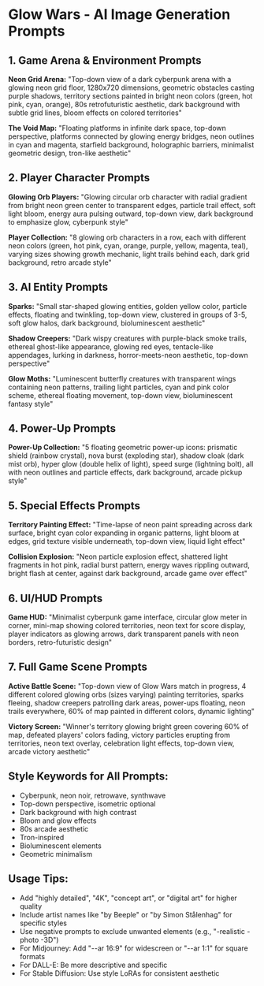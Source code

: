 # Glow Wars - AI Image Generation Prompts

## 1. Game Arena & Environment Prompts

**Neon Grid Arena:**
"Top-down view of a dark cyberpunk arena with a glowing neon grid floor, 1280x720 dimensions, geometric obstacles casting purple shadows, territory sections painted in bright neon colors (green, hot pink, cyan, orange), 80s retrofuturistic aesthetic, dark background with subtle grid lines, bloom effects on colored territories"

**The Void Map:**
"Floating platforms in infinite dark space, top-down perspective, platforms connected by glowing energy bridges, neon outlines in cyan and magenta, starfield background, holographic barriers, minimalist geometric design, tron-like aesthetic"

## 2. Player Character Prompts

**Glowing Orb Players:**
"Glowing circular orb character with radial gradient from bright neon green center to transparent edges, particle trail effect, soft light bloom, energy aura pulsing outward, top-down view, dark background to emphasize glow, cyberpunk style"

**Player Collection:**
"8 glowing orb characters in a row, each with different neon colors (green, hot pink, cyan, orange, purple, yellow, magenta, teal), varying sizes showing growth mechanic, light trails behind each, dark grid background, retro arcade style"

## 3. AI Entity Prompts

**Sparks:**
"Small star-shaped glowing entities, golden yellow color, particle effects, floating and twinkling, top-down view, clustered in groups of 3-5, soft glow halos, dark background, bioluminescent aesthetic"

**Shadow Creepers:**
"Dark wispy creatures with purple-black smoke trails, ethereal ghost-like appearance, glowing red eyes, tentacle-like appendages, lurking in darkness, horror-meets-neon aesthetic, top-down perspective"

**Glow Moths:**
"Luminescent butterfly creatures with transparent wings containing neon patterns, trailing light particles, cyan and pink color scheme, ethereal floating movement, top-down view, bioluminescent fantasy style"

## 4. Power-Up Prompts

**Power-Up Collection:**
"5 floating geometric power-up icons: prismatic shield (rainbow crystal), nova burst (exploding star), shadow cloak (dark mist orb), hyper glow (double helix of light), speed surge (lightning bolt), all with neon outlines and particle effects, dark background, arcade pickup style"

## 5. Special Effects Prompts

**Territory Painting Effect:**
"Time-lapse of neon paint spreading across dark surface, bright cyan color expanding in organic patterns, light bloom at edges, grid texture visible underneath, top-down view, liquid light effect"

**Collision Explosion:**
"Neon particle explosion effect, shattered light fragments in hot pink, radial burst pattern, energy waves rippling outward, bright flash at center, against dark background, arcade game over effect"

## 6. UI/HUD Prompts

**Game HUD:**
"Minimalist cyberpunk game interface, circular glow meter in corner, mini-map showing colored territories, neon text for score display, player indicators as glowing arrows, dark transparent panels with neon borders, retro-futuristic design"

## 7. Full Game Scene Prompts

**Active Battle Scene:**
"Top-down view of Glow Wars match in progress, 4 different colored glowing orbs (sizes varying) painting territories, sparks fleeing, shadow creepers patrolling dark areas, power-ups floating, neon trails everywhere, 60% of map painted in different colors, dynamic lighting"

**Victory Screen:**
"Winner's territory glowing bright green covering 60% of map, defeated players' colors fading, victory particles erupting from territories, neon text overlay, celebration light effects, top-down view, arcade victory aesthetic"

## Style Keywords for All Prompts:
- Cyberpunk, neon noir, retrowave, synthwave
- Top-down perspective, isometric optional
- Dark background with high contrast
- Bloom and glow effects
- 80s arcade aesthetic
- Tron-inspired
- Bioluminescent elements
- Geometric minimalism

## Usage Tips:
- Add "highly detailed", "4K", "concept art", or "digital art" for higher quality
- Include artist names like "by Beeple" or "by Simon Stålenhag" for specific styles
- Use negative prompts to exclude unwanted elements (e.g., "-realistic -photo -3D")
- For Midjourney: Add "--ar 16:9" for widescreen or "--ar 1:1" for square formats
- For DALL-E: Be more descriptive and specific
- For Stable Diffusion: Use style LoRAs for consistent aesthetic